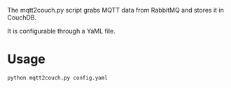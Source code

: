 The mqtt2couch.py script grabs MQTT data from RabbitMQ and stores it in CouchDB.

It is configurable through a YaML file.

# Usage

    python mqtt2couch.py config.yaml
